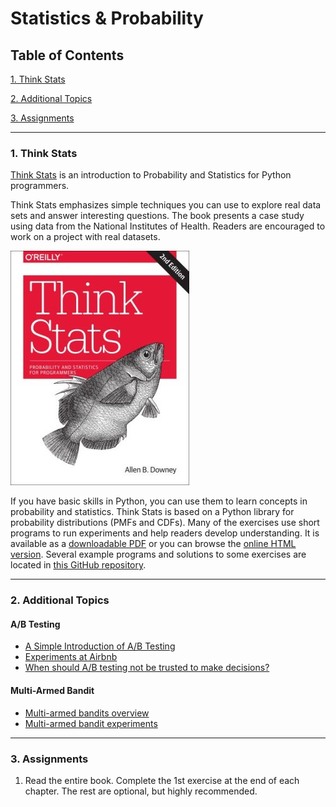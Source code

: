 # Statistics & Probability

## Table of Contents
[1. Think Stats](#section-a)

[2. Additional Topics](#section-b)

[3. Assignments](#section-c)

---

### <a name="section-a"></a>1. Think Stats

[Think Stats](http://greenteapress.com/thinkstats2/index.html) is an introduction to Probability and Statistics for Python programmers.

Think Stats emphasizes simple techniques you can use to explore real data sets and answer interesting questions. The book presents a case study using data from the National Institutes of Health. Readers are encouraged to work on a project with real datasets.

![Think Stats book cover](images/think_stats.jpg)

If you have basic skills in Python, you can use them to learn concepts in probability and statistics. Think Stats is based on a Python library for probability distributions (PMFs and CDFs). Many of the exercises use short programs to run experiments and help readers develop understanding. It is available as a [downloadable PDF](http://greenteapress.com/thinkstats2/thinkstats2.pdf) or you can browse the [online HTML version](http://greenteapress.com/thinkstats2/html/index.html). Several example programs and solutions to some exercises are located in [this GitHub repository](https://github.com/AllenDowney/ThinkStats2).

---

### <a name="section-b"></a>2. Additional Topics

#### A/B Testing
- [A Simple Introduction of A/B Testing](https://www.optimizely.com/ab-testing/)
- [Experiments at Airbnb](http://nerds.airbnb.com/experiments-at-airbnb/)
- [When should A/B testing not be trusted to make decisions?](https://www.quora.com/When-should-A-B-testing-not-be-trusted-to-make-decisions/answer/Edwin-Chen-1?srid=sL8&share=1)

#### Multi-Armed Bandit
- [Multi-armed bandits overview](https://dataorigami.net/blogs/napkin-folding/79031811-multi-armed-bandits)
- [Multi-armed bandit experiments](https://support.google.com/analytics/answer/2844870?hl=en)

---

### <a name="section-c"></a>3. Assignments

1. Read the entire book. Complete the 1st exercise at the end of each chapter. The rest are optional, but highly recommended.
